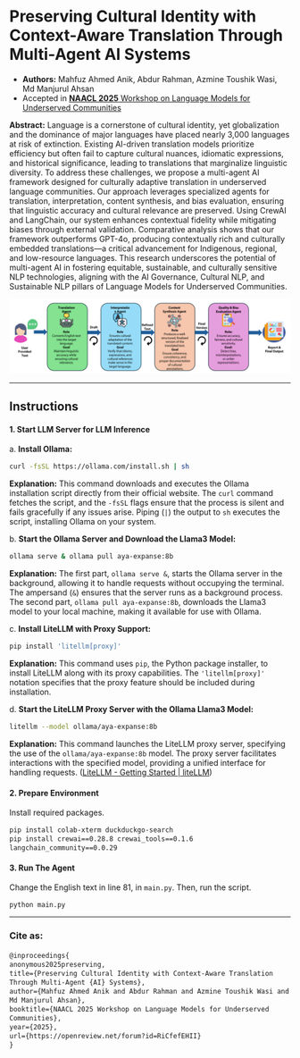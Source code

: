 # **Preserving Cultural Identity with Context-Aware Translation Through Multi-Agent AI Systems**
- **Authors:** Mahfuz Ahmed Anik, Abdur Rahman, Azmine Toushik Wasi, Md Manjurul Ahsan 
- Accepted in [**NAACL 2025** Workshop on Language Models for Underserved Communities](https://lm4uc.github.io/)


**Abstract:** Language is a cornerstone of cultural identity, yet globalization and the dominance of major languages have placed nearly 3,000 languages at risk of extinction. Existing AI-driven translation models prioritize efficiency but often fail to capture cultural nuances, idiomatic expressions, and historical significance, leading to translations that marginalize linguistic diversity. To address these challenges, we propose a multi-agent AI framework designed for culturally adaptive translation in underserved language communities. Our approach leverages specialized agents for translation, interpretation, content synthesis, and bias evaluation, ensuring that linguistic accuracy and cultural relevance are preserved. Using CrewAI and LangChain, our system enhances contextual fidelity while mitigating biases through external validation. Comparative analysis shows that our framework outperforms GPT-4o, producing contextually rich and culturally embedded translations—a critical advancement for Indigenous, regional, and low-resource languages. This research underscores the potential of multi-agent AI in fostering equitable, sustainable, and culturally sensitive NLP technologies, aligning with the AI Governance, Cultural NLP, and Sustainable NLP pillars of Language Models for Underserved Communities.



![Fig](fig/MAS.png)

---


## Instructions
#### 1.  Start LLM Server for LLM Inference

a. **Install Ollama:**

   ```bash
   curl -fsSL https://ollama.com/install.sh | sh
   ```

   **Explanation:** This command downloads and executes the Ollama installation script directly from their official website. The `curl` command fetches the script, and the `-fsSL` flags ensure that the process is silent and fails gracefully if any issues arise. Piping (`|`) the output to `sh` executes the script, installing Ollama on your system.

b. **Start the Ollama Server and Download the Llama3 Model:**

   ```bash
   ollama serve & ollama pull aya-expanse:8b
   ```

   **Explanation:** The first part, `ollama serve &`, starts the Ollama server in the background, allowing it to handle requests without occupying the terminal. The ampersand (`&`) ensures that the server runs as a background process. The second part, `ollama pull aya-expanse:8b`, downloads the Llama3 model to your local machine, making it available for use with Ollama.

c. **Install LiteLLM with Proxy Support:**

   ```bash
   pip install 'litellm[proxy]'
   ```

   **Explanation:** This command uses `pip`, the Python package installer, to install LiteLLM along with its proxy capabilities. The `'litellm[proxy]'` notation specifies that the proxy feature should be included during installation.

d. **Start the LiteLLM Proxy Server with the Ollama Llama3 Model:**

   ```bash
   litellm --model ollama/aya-expanse:8b
   ```

   **Explanation:** This command launches the LiteLLM proxy server, specifying the use of the `ollama/aya-expanse:8b` model. The proxy server facilitates interactions with the specified model, providing a unified interface for handling requests. ([LiteLLM - Getting Started | liteLLM](https://docs.litellm.ai/docs/proxy/quick_start?utm_source=chatgpt.com))

#### 2. Prepare Environment
Install required packages.

```
pip install colab-xterm duckduckgo-search
pip install crewai==0.28.8 crewai_tools==0.1.6 langchain_community==0.0.29
```

#### 3. Run The Agent
Change the English text in line 81, in `main.py`.
Then, run the script.

```
python main.py
```

---

### Cite as:

```
@inproceedings{
anonymous2025preserving,
title={Preserving Cultural Identity with Context-Aware Translation Through Multi-Agent {AI} Systems},
author={Mahfuz Ahmed Anik and Abdur Rahman and Azmine Toushik Wasi and Md Manjurul Ahsan},
booktitle={NAACL 2025 Workshop on Language Models for Underserved Communities},
year={2025},
url={https://openreview.net/forum?id=RiCfefEHII}
}
```
